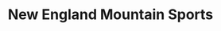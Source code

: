 ---
title: "New England Mountain Sports"
url: /north-conway/new-england-mountain-sports/
shop: sports
---